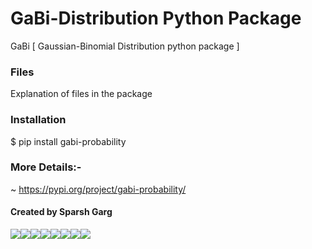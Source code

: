 # GaBi-Distribution Python Package
GaBi [ Gaussian-Binomial Distribution python package ]

### Files
Explanation of files in the package

### Installation
$ pip install gabi-probability

### More Details:-

~ https://pypi.org/project/gabi-probability/



#### Created by Sparsh Garg
[![](https://sourcerer.io/fame/sparsh-99/sparsh-99/gabi-Python-Package/images/0)](https://sourcerer.io/fame/sparsh-99/sparsh-99/gabi-Python-Package/links/0)[![](https://sourcerer.io/fame/sparsh-99/sparsh-99/gabi-Python-Package/images/1)](https://sourcerer.io/fame/sparsh-99/sparsh-99/gabi-Python-Package/links/1)[![](https://sourcerer.io/fame/sparsh-99/sparsh-99/gabi-Python-Package/images/2)](https://sourcerer.io/fame/sparsh-99/sparsh-99/gabi-Python-Package/links/2)[![](https://sourcerer.io/fame/sparsh-99/sparsh-99/gabi-Python-Package/images/3)](https://sourcerer.io/fame/sparsh-99/sparsh-99/gabi-Python-Package/links/3)[![](https://sourcerer.io/fame/sparsh-99/sparsh-99/gabi-Python-Package/images/4)](https://sourcerer.io/fame/sparsh-99/sparsh-99/gabi-Python-Package/links/4)[![](https://sourcerer.io/fame/sparsh-99/sparsh-99/gabi-Python-Package/images/5)](https://sourcerer.io/fame/sparsh-99/sparsh-99/gabi-Python-Package/links/5)[![](https://sourcerer.io/fame/sparsh-99/sparsh-99/gabi-Python-Package/images/6)](https://sourcerer.io/fame/sparsh-99/sparsh-99/gabi-Python-Package/links/6)[![](https://sourcerer.io/fame/sparsh-99/sparsh-99/gabi-Python-Package/images/7)](https://sourcerer.io/fame/sparsh-99/sparsh-99/gabi-Python-Package/links/7)
